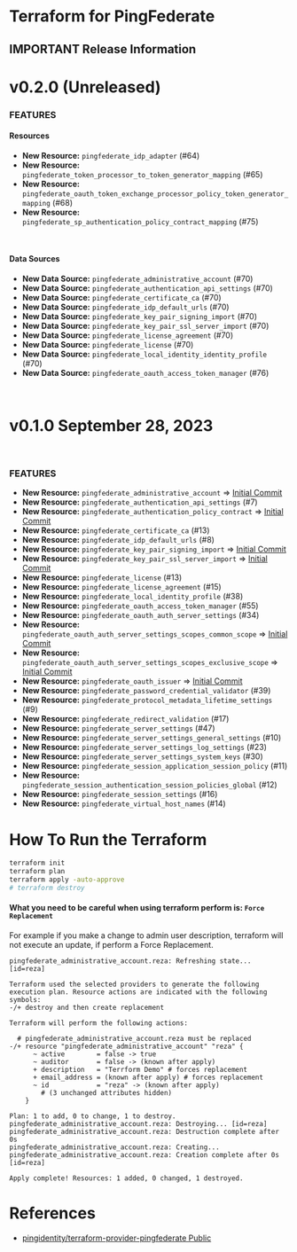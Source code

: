# Terraform for PingFederate
 
## IMPORTANT Release Information
# v0.2.0 (Unreleased)
### FEATURES
#### Resources
* **New Resource:** `pingfederate_idp_adapter` (#64)
* **New Resource:** `pingfederate_token_processor_to_token_generator_mapping` (#65)
* **New Resource:** `pingfederate_oauth_token_exchange_processor_policy_token_generator_mapping` (#68)
* **New Resource:** `pingfederate_sp_authentication_policy_contract_mapping` (#75)

​
#### Data Sources
* **New Data Source:** `pingfederate_administrative_account` (#70)
* **New Data Source:** `pingfederate_authentication_api_settings` (#70)
* **New Data Source:** `pingfederate_certificate_ca` (#70)
* **New Data Source:** `pingfederate_idp_default_urls` (#70)
* **New Data Source:** `pingfederate_key_pair_signing_import` (#70)
* **New Data Source:** `pingfederate_key_pair_ssl_server_import` (#70)
* **New Data Source:** `pingfederate_license_agreement` (#70)
* **New Data Source:** `pingfederate_license` (#70)
* **New Data Source:** `pingfederate_local_identity_identity_profile` (#70)
* **New Data Source:** `pingfederate_oauth_access_token_manager` (#76)

​
# v0.1.0 September 28, 2023
​
### FEATURES
* **New Resource:** `pingfederate_administrative_account` => [Initial Commit](https://github.com/pingidentity/terraform-provider-pingfederate/commit/fe35b53aac7146d2a75eeb70f4e21aaf52995a96)
* **New Resource:** `pingfederate_authentication_api_settings` (#7)
* **New Resource:** `pingfederate_authentication_policy_contract` => [Initial Commit](https://github.com/pingidentity/terraform-provider-pingfederate/commit/fe35b53aac7146d2a75eeb70f4e21aaf52995a96)
* **New Resource:** `pingfederate_certificate_ca` (#13)
* **New Resource:** `pingfederate_idp_default_urls` (#8)
* **New Resource:** `pingfederate_key_pair_signing_import` => [Initial Commit](https://github.com/pingidentity/terraform-provider-pingfederate/commit/fe35b53aac7146d2a75eeb70f4e21aaf52995a96)
* **New Resource:** `pingfederate_key_pair_ssl_server_import` => [Initial Commit](https://github.com/pingidentity/terraform-provider-pingfederate/commit/fe35b53aac7146d2a75eeb70f4e21aaf52995a96)
* **New Resource:** `pingfederate_license` (#13)
* **New Resource:** `pingfederate_license_agreement` (#15)
* **New Resource:** `pingfederate_local_identity_profile` (#38)
* **New Resource:** `pingfederate_oauth_access_token_manager` (#55)
* **New Resource:** `pingfederate_oauth_auth_server_settings` (#34)
* **New Resource:** `pingfederate_oauth_auth_server_settings_scopes_common_scope` => [Initial Commit](https://github.com/pingidentity/terraform-provider-pingfederate/commit/fe35b53aac7146d2a75eeb70f4e21aaf52995a96)
* **New Resource:** `pingfederate_oauth_auth_server_settings_scopes_exclusive_scope` => [Initial Commit](https://github.com/pingidentity/terraform-provider-pingfederate/commit/fe35b53aac7146d2a75eeb70f4e21aaf52995a96)
* **New Resource:** `pingfederate_oauth_issuer` => [Initial Commit](https://github.com/pingidentity/terraform-provider-pingfederate/commit/fe35b53aac7146d2a75eeb70f4e21aaf52995a96)
* **New Resource:** `pingfederate_password_credential_validator` (#39)
* **New Resource:** `pingfederate_protocol_metadata_lifetime_settings` (#9)
* **New Resource:** `pingfederate_redirect_validation` (#17)
* **New Resource:** `pingfederate_server_settings` (#47)
* **New Resource:** `pingfederate_server_settings_general_settings` (#10)
* **New Resource:** `pingfederate_server_settings_log_settings` (#23)
* **New Resource:** `pingfederate_server_settings_system_keys` (#30)
* **New Resource:** `pingfederate_session_application_session_policy` (#11)
* **New Resource:** `pingfederate_session_authentication_session_policies_global` (#12)
* **New Resource:** `pingfederate_session_settings` (#16)
* **New Resource:** `pingfederate_virtual_host_names` (#14)

# How To Run the Terraform

```bash
terraform init
terraform plan
terraform apply -auto-approve
# terraform destroy
```

#### What you need to be careful when using terraform perform is: `Force Replacement`
For example if you make a change to admin user description, terraform will not execute an update, if perform a Force Replacement.

```commandline
pingfederate_administrative_account.reza: Refreshing state... [id=reza]

Terraform used the selected providers to generate the following execution plan. Resource actions are indicated with the following symbols:
-/+ destroy and then create replacement

Terraform will perform the following actions:

  # pingfederate_administrative_account.reza must be replaced
-/+ resource "pingfederate_administrative_account" "reza" {
      ~ active        = false -> true
      ~ auditor       = false -> (known after apply)
      + description   = "Terrform Demo" # forces replacement
      + email_address = (known after apply) # forces replacement
      ~ id            = "reza" -> (known after apply)
        # (3 unchanged attributes hidden)
    }

Plan: 1 to add, 0 to change, 1 to destroy.
pingfederate_administrative_account.reza: Destroying... [id=reza]
pingfederate_administrative_account.reza: Destruction complete after 0s
pingfederate_administrative_account.reza: Creating...
pingfederate_administrative_account.reza: Creation complete after 0s [id=reza]

Apply complete! Resources: 1 added, 0 changed, 1 destroyed.

```

# References
- [pingidentity/terraform-provider-pingfederate Public](https://github.com/pingidentity/terraform-provider-pingfederate)